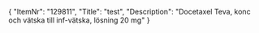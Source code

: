 {
  "ItemNr": "129811",
  "Title": "test",
  "Description": "Docetaxel Teva, konc och vätska till inf-vätska, lösning 20 mg"
}